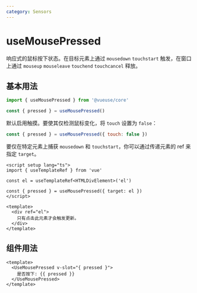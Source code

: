 ```yaml
---
category: Sensors
---
```


# useMousePressed

响应式的鼠标按下状态。在目标元素上通过 `mousedown` `touchstart` 触发，在窗口上通过 `mouseup` `mouseleave` `touchend` `touchcancel` 释放。

## 基本用法

```js
import { useMousePressed } from '@vueuse/core'

const { pressed } = useMousePressed()
```

默认启用触摸。要使其仅检测鼠标变化，将 `touch` 设置为 `false`：

```js
const { pressed } = useMousePressed({ touch: false })
```

要仅在特定元素上捕获 `mousedown` 和 `touchstart`，你可以通过传递元素的 ref 来指定 `target`。

```vue
<script setup lang="ts">
import { useTemplateRef } from 'vue'

const el = useTemplateRef<HTMLDivElement>('el')

const { pressed } = useMousePressed({ target: el })
</script>

<template>
  <div ref="el">
    只有点击此元素才会触发更新。
  </div>
</template>
```

## 组件用法

```vue
<template>
  <UseMousePressed v-slot="{ pressed }">
    是否按下: {{ pressed }}
  </UseMousePressed>
</template>
```
